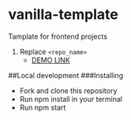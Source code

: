 # vanilla-template
Tamplate for frontend projects

1. Replace `<repo_name>`
    - [DEMO LINK](https://anastasiiaaliinyk.github.io/<repo_name>/)

##Local development
###Installing
- Fork and clone this repository
- Run npm install in your terminal
- Run npm start

